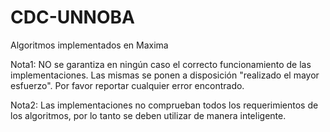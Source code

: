# CDC-UNNOBA
Algoritmos implementados en Maxima

Nota1: NO se garantiza en ningún caso el correcto funcionamiento de las implementaciones. Las mismas se ponen a disposición "realizado el mayor esfuerzo". Por favor reportar cualquier error encontrado.

Nota2: Las implementaciones no comprueban todos los requerimientos de los algoritmos, por lo tanto se deben utilizar de manera inteligente.
